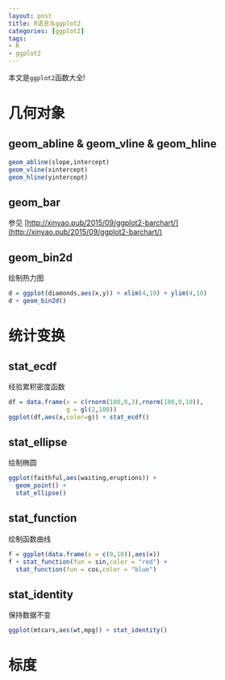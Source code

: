 ```yaml
---
layout: post
title: R语言与ggplot2
categories: [ggplot2]
tags:
- R
- ggplot2
---
```


本文是`ggplot2`函数大全!

# 几何对象

## geom_abline & geom_vline & geom_hline

```r
geom_abline(slope,intercept)
geom_vline(xintercept)
geom_hline(yintercept)
```

## geom_bar

参见 [http://xinyao.pub/2015/09/ggplot2-barchart/](http://xinyao.pub/2015/09/ggplot2-barchart/)

## geom_bin2d

绘制热力图

```r
d = ggplot(diamonds,aes(x,y)) + xlim(4,10) + ylim(4,10)
d + geom_bin2d()
```


# 统计变换

## stat_ecdf

经验累积密度函数

```r
df = data.frame(x = c(rnorm(100,0,3),rnorm(100,0,10)),
                g = gl(2,100))
ggplot(df,aes(x,color=g)) + stat_ecdf()
```

## stat_ellipse

绘制椭圆

```r
ggplot(faithful,aes(waiting,eruptions)) +
  geom_point() +
  stat_ellipse()
```

## stat_function

绘制函数曲线

```r
f = ggplot(data.frame(x = c(0,10)),aes(x))
f + stat_function(fun = sin,color = "red") +
  stat_function(fun = cos,color = "blue")
```

## stat_identity

保持数据不变

```r
ggplot(mtcars,aes(wt,mpg)) + stat_identity()
```


# 标度
